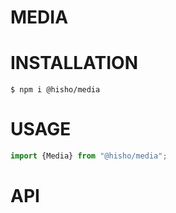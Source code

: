 # MEDIA

# INSTALLATION

```shell script
$ npm i @hisho/media
```

# USAGE

```typescript
import {Media} from "@hisho/media";
```

# API
